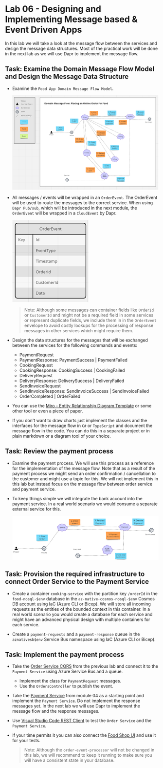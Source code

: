 # Lab 06 - Designing and Implementing Message based & Event Driven Apps

In this lab we will take a look at the message flow between the services and design the message data structures. Most of the practical work will be done in the next lab as we will use Dapr to implement the message flow.

## Task: Examine the Domain Message Flow Model and Design the Message Data Structure

- Examine the `Food App Domain Message Flow Model`. 

    ![message-flow-model](_images/message-flow.png)

- All messages / events will be wrapped in an `OrderEvent`. The OrderEvent will be used to route the messages to the correct service. When using `Dapr Pub/sub`, which will be introduced in the next module, the `OrderEvent` will be wrapped in a `CloudEvent` by Dapr.

    ![order-event](_images/order-event.png)
    
    >Note: Although some messages can container fields like `OrderId` or `CustomerId` and might not be a required field in some services or represent duplicate fields, we include them in in the `OrderEvent` envelope to avoid costly lookups for the processing of response messages in other services which might require them.

- Design the data structures for the messages that will be exchanged between the services for the following commands and events:

    - PaymentRequest    
    - PaymentResponse: PaymentSuccess | PaymentFailed
    - CookingRequest
    - CookingResponse: CookingSuccess | CookingFailed
    - DeliveryRequest
    - DeliveryResponse: DeliverySuccess | DeliveryFailed
    - SendInvoiceRequest
    - SendInvoiceResponse: SendInvoiceSuccess | SendInvoiceFailed
    - OrderCompleted | OrderFailed

- You can use the [Miro - Entity Relationship Diagram Template](https://miro.com/templates/entity-relationship-diagram/) or some other tool or even a piece of paper.

- If you don't want to draw charts just implement the classes and the interfaces for the message flow in `C#` or `TypeScript` and document the message flow in the code. You can do this in a separate project or in plain markdown or a diagram tool of your choice.

## Task: Review the payment process

- Examine the payment process. We will use this process as a reference for the implementation of the message flow. Note that as a result of the payment process we might send an order confirmation / cancellation to the customer and might use a topic for this. We will not implement this in this lab but instead focus on the message flow between order service and payment service.

- To keep things simple we will integrate the bank account into the payment service. In a real world scenario we would consume a separate external service for this.

    ![payment-process](_images/payment-process.png)

## Task: Provision the required infrastructure to connect Order Service to the Payment Service

- Create a container `cooking-service` with the partition key `/orderId` in the `food-nosql-$env` database in the `az-native-cosmos-nosql-$env` Cosmos DB account using IaC (Azure CLI or Bicep). We will store all incoming requests as the entities of the bounded context in this container. In a real world scenario you would create a database for each service and might have an advanced physical design with multiple containers for each service.

- Create a `payment-requests` and a `payment-response` queue in the `aznativesb$env` Service Bus namespace using IaC (Azure CLI or Bicep).

## Task: Implement the payment process

- Take the [Order Service CQRS](./starter/orders-service-cqrs/) from the previous lab and connect it to the `Payment Service` using Azure Service Bus and a queue. 
    - Implement the class for `PaymentRequest` messages.
    - Use the `OrdersController` to publish the event. 

- Take the [Payment Service](./starter/payment-service/) from module 04 as a starting point and implement the `Payment Service`. Do not implement the response messages yet. In the next lab we will use Dapr to implement the message flow and the response messages.

- Use [Visual Studio Code REST Client](https://marketplace.visualstudio.com/items?itemName=humao.rest-client) to test the `Order Service` and the `Payment Service`.

- If your time permits it you can also connect the [Food Shop UI](/app/web/food-shop/) and use it for your tests.

    >Note: Although the `order-event-processor` will not be changed in this lab, we will recommend to keep it running to make sure you will have a consistent state in your database.